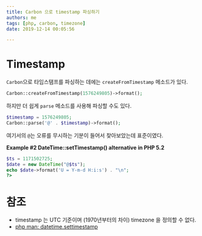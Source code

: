 ```yaml
---
title: Carbon 으로 timestamp 파싱하기
authors: me
tags: [php, carbon, timezone]
date: 2019-12-14 00:05:56

---
```


# Timestamp

`Carbon`으로 타임스탬프를 파싱하는 데에는 `createFromTimestamp` 메소드가 있다.

```php
Carbon::createFromTimestamp(1576249805)->format();
```

하지만 더 쉽게 `parse` 메소드를 사용해 파싱할 수도 있다.

```php
$timestamp = 1576249805;
Carbon::parse('@' . $timestamp)->format();
```

여기서의 `@`는 오류를 무시하는 기분이 들어서 찾아보았는데 표준이였다.

**Example #2 DateTime::setTimestamp() alternative in PHP 5.2**

```php
$ts = 1171502725;
$date = new DateTime("@$ts");
echo $date->format('U = Y-m-d H:i:s') . "\n";
?>
```

# 참조

- timestamp 는 UTC 기준이며 (1970년부터의 차이) timezone 을 정의할 수 없다.
- [php man: datetime.settimestamp](https://www.php.net/manual/en/datetime.settimestamp.php)
